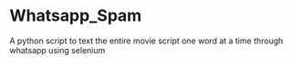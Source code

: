# Whatsapp_Spam
A python script to text the entire movie script one word at a time through whatsapp using selenium
